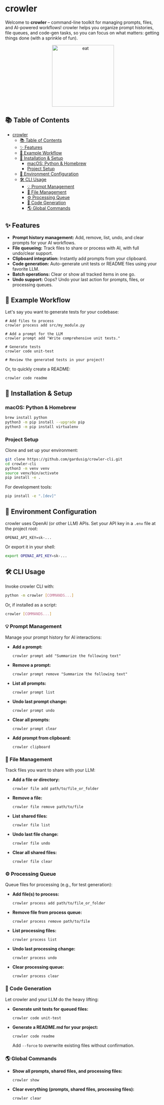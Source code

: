 
# crowler

Welcome to **crowler** – command-line toolkit for managing prompts, files, and AI-powered workflows! crowler helps you organize prompt histories, file queues, and code-gen tasks, so you can focus on what matters: getting things done (with a sprinkle of fun).

<div align="center">
  <img src="https://raw.githubusercontent.com/gardusig/crowler-cli/main/media/itachi.png" alt="eat" height="200" />
</div>

## 📚 Table of Contents

- [crowler](#crowler)
  - [📚 Table of Contents](#-table-of-contents)
  - [✨ Features](#-features)
  - [🔄 Example Workflow](#-example-workflow)
  - [🚀 Installation \& Setup](#-installation--setup)
    - [macOS: Python \& Homebrew](#macos-python--homebrew)
    - [Project Setup](#project-setup)
  - [🔐 Environment Configuration](#-environment-configuration)
  - [🛠️ CLI Usage](#️-cli-usage)
    - [💡 Prompt Management](#-prompt-management)
    - [📁 File Management](#-file-management)
    - [⚙️ Processing Queue](#️-processing-queue)
    - [🤖 Code Generation](#-code-generation)
    - [🌎 Global Commands](#-global-commands)

## ✨ Features

- **Prompt history management:** Add, remove, list, undo, and clear prompts for your AI workflows.
- **File queueing:** Track files to share or process with AI, with full undo/clear support.
- **Clipboard integration:** Instantly add prompts from your clipboard.
- **Code generation:** Auto-generate unit tests or README files using your favorite LLM.
- **Batch operations:** Clear or show all tracked items in one go.
- **Undo support:** Oops? Undo your last action for prompts, files, or processing queues.

## 🔄 Example Workflow

Let's say you want to generate tests for your codebase:

```
# Add files to process
crowler process add src/my_module.py

# Add a prompt for the LLM
crowler prompt add "Write comprehensive unit tests."

# Generate tests
crowler code unit-test

# Review the generated tests in your project!
```

Or, to quickly create a README:

```
crowler code readme
```

## 🚀 Installation & Setup

### macOS: Python & Homebrew

```bash
brew install python
python3 -m pip install --upgrade pip
python3 -m pip install virtualenv
```

### Project Setup

Clone and set up your environment:

```bash
git clone https://github.com/gardusig/crowler-cli.git
cd crowler-cli
python3 -m venv venv
source venv/bin/activate
pip install -e .
```

For development tools:

```bash
pip install -e ".[dev]"
```

## 🔐 Environment Configuration

crowler uses OpenAI (or other LLM) APIs. Set your API key in a `.env` file at the project root:

```env
OPENAI_API_KEY=sk-...
```

Or export it in your shell:

```bash
export OPENAI_API_KEY=sk-...
```

## 🛠️ CLI Usage

Invoke crowler CLI with:

```bash
python -m crowler [COMMANDS...]
```

Or, if installed as a script:

```bash
crowler [COMMANDS...]
```

### 💡 Prompt Management

Manage your prompt history for AI interactions:

- **Add a prompt:**
  ```
  crowler prompt add "Summarize the following text"
  ```

- **Remove a prompt:**
  ```
  crowler prompt remove "Summarize the following text"
  ```

- **List all prompts:**
  ```
  crowler prompt list
  ```

- **Undo last prompt change:**
  ```
  crowler prompt undo
  ```

- **Clear all prompts:**
  ```
  crowler prompt clear
  ```

- **Add prompt from clipboard:**
  ```
  crowler clipboard
  ```

### 📁 File Management

Track files you want to share with your LLM:

- **Add a file or directory:**
  ```
  crowler file add path/to/file_or_folder
  ```

- **Remove a file:**
  ```
  crowler file remove path/to/file
  ```

- **List shared files:**
  ```
  crowler file list
  ```

- **Undo last file change:**
  ```
  crowler file undo
  ```

- **Clear all shared files:**
  ```
  crowler file clear
  ```

### ⚙️ Processing Queue

Queue files for processing (e.g., for test generation):

- **Add file(s) to process:**
  ```
  crowler process add path/to/file_or_folder
  ```

- **Remove file from process queue:**
  ```
  crowler process remove path/to/file
  ```

- **List processing files:**
  ```
  crowler process list
  ```

- **Undo last processing change:**
  ```
  crowler process undo
  ```

- **Clear processing queue:**
  ```
  crowler process clear
  ```

### 🤖 Code Generation

Let crowler and your LLM do the heavy lifting:

- **Generate unit tests for queued files:**
  ```
  crowler code unit-test
  ```

- **Generate a README.md for your project:**
  ```
  crowler code readme
  ```

  Add `--force` to overwrite existing files without confirmation.

### 🌎 Global Commands

- **Show all prompts, shared files, and processing files:**
  ```
  crowler show
  ```

- **Clear everything (prompts, shared files, processing files):**
  ```
  crowler clear
  ```
